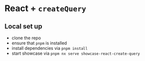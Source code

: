 # React + `createQuery`

## Local set up

- clone the repo
- ensure that `pnpm` is installed
- install dependencies via `pnpm install`
- start showcase via `pnpm nx serve showcase-react-create-query`
